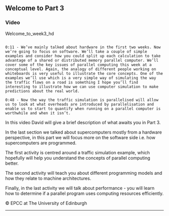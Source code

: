 ## Welcome to Part 3

### Video

Welcome_to_week3_hd

```{solution} Transcript

0:11 - We’ve mainly talked about hardware in the first two weeks. Now we’re going to focus on software. We’ll take a couple of simple examples and consider how you could split up each calculation to take advantage of a shared or distributed memory parallel computer. We’ll cover some of the key issues of parallel computing this week at a conceptual level. Again, the analogy of different people working on whiteboards is very useful to illustrate the core concepts. One of the examples we’ll use which is a very simple way of simulating the way the traffic flows on a road is something I hope you’ll find interesting to illustrate how we can use computer simulation to make predictions about the real world.

0:48 - Now the way the traffic simulation is parallelised will allow us to look at what overheads are introduced by parallelisation and enable us to start to quantify when running on a parallel computer is worthwhile and when it isn’t.
```

In this video David will give a brief description of what awaits you in Part 3.

In the last section we talked about supercomputers mostly from a hardware perspective, in this part we will focus more on the software side i.e. how supercomputers are programmed.

The first activity is centred around a traffic simulation example, which hopefully will help you understand the concepts of parallel computing better.

The second activity will teach you about different programming models and how they relate to machine architectures.

Finally, in the last activity we will talk about performance - you will learn how to determine if a parallel program uses computing resources efficiently.

© EPCC at The University of Edinburgh

---